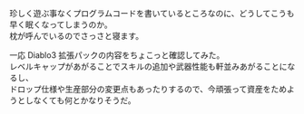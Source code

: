 珍しく遊ぶ事なくプログラムコードを書いているところなのに、どうしてこうも早く眠くなってしまうのか。  
枕が呼んでいるのでさっさと寝ます。

一応 Diablo3 拡張パックの内容をちょこっと確認してみた。  
レベルキャップがあがることでスキルの追加や武器性能も軒並みあがることになるし、  
ドロップ仕様や生産部分の変更点もあったりするので、今頑張って資産をためようとしなくても何とかなりそうだ。
